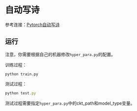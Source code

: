 # 自动写诗
参考连接：[Pytorch自动写诗](https://zhuanlan.zhihu.com/p/388672519)
## 运行
注意，你需要根据自己的机器修改```hyper_para.py```的配置。

训练过程：
```
python train.py
```

测试过程：
```js
python test.py
```
测试过程需要指定```hyper_para.py```中的ckt_path和model_type变量。
